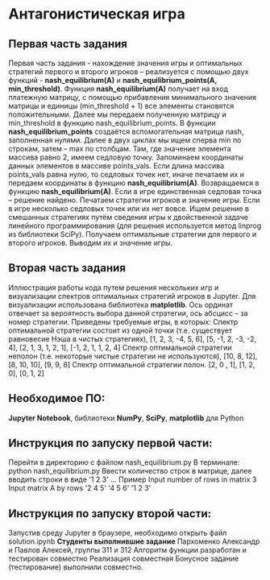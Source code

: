 # Антагонистическая игра

## Первая часть задания
Первая часть задания  - нахождение значения игры и оптимальных стратегий первого и второго игроков – реализуется с помощью двух функций - **nash_equilibrium(A)** и **nash_equilibrium_points(A, min_threshold)**.
Функция **nash_equilibrium(A)** получает на вход платежную матрицу, с помощью прибавления минимального значения матрицы и единицы (min_threshold + 1) все элементы становятся положительными. Далее мы передаем полученную матрицу и min_threshold в функцию nash_equilibrium_points. 
В функции **nash_equilibrium_points** создаётся вспомогательная матрица nash, заполненная нулями. Далее в двух циклах мы ищем сперва min по строкам, затем – max по столбцам. Там, где значение элемента массива равно 2, имеем седловую точку. Запоминаем координаты данных элементов в массиве points_vals. Если длина массива points_vals равна нулю, то седловых точек нет, иначе печатаем их и передаем координаты в функцию **nash_equilibrium(A)**.
Возвращаемся в функцию **nash_equilibrium(A)**. 
Если в игре единственная седловая точка – решение найдено. Печатаем стратегии игроков и значение игры. 
Если в игре несколько седловых точек или их нет вовсе. Ищем решение в смешанных стратегиях путём сведения игры к двойственной задаче линейного программирования (для решения используется  метод  linprog из библиотеки SciPy). Получаем оптимальные стратегии для первого и второго игроков. Выводим их и значение игры.


## Вторая часть задания
Иллюстрация работы кода путем решения нескольких игр и визуализации спектров оптимальных стратегий игроков в Jupyter. Для визуализации использована библиотека **matplotlib**. Ось ординат отвечает за вероятность выбора данной стратегии, ось абсцисс – за номер стратегии. Приведены требуемые игры, в которых:
Спектр оптимальной стратегии состоит из одной точки (т.е. существует равновесие Нэша в чистых стратегиях),
[1, 2, 3, -4, 5, 6],
          	[5, -1, 2, -3, -2, 4],
          	[2, 1, 3, 1, 2, 1],
          	[-1, 2, 1, 1, 2, 4]
Спектр оптимальной стратегии неполон (т.е. некоторые чистые стратегии не используются),
[10, 8, 12],
          	[8, 10, 10],
          	[9, 9, 8]
Спектр оптимальной стратегии полон.
[2, 0 , 1],
          	[1, 2, 0],
[0, 1, 2]


## Необходимое ПО:
**Jupyter Notebook**, библиотеки **NumPy**, **SciPy**, **matplotlib** для Python

## Инструкция по запуску первой части:
Перейти в директорию с файлом nash_equilibrium.py
В терминале: python nash_equilibrium.py
Ввести количество строк в матрице, далее вводить строки в виде '1 2 3' ...
Пример
Input number of rows in matrix
3
Input matrix A by rows
'2 4 5'
'4 5 6'
'1 2 3'

## Инструкция по запуску второй части:
Запустив среду Jupyter в браузере, необходимо открыть файл solution.ipynb
**Студенты выполнившие задание**
Пархоменко Александр и Павлов Алексей, группы 311 и 312
Алгоритм функции разработан и тестирован совместно
Реализация совместная
Бонусное задание (тестирование) выполнили совместно.


